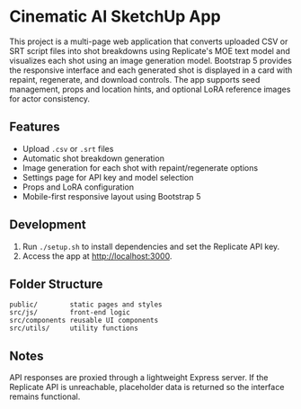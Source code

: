 # Cinematic AI SketchUp App

This project is a multi-page web application that converts uploaded CSV or SRT script files into shot breakdowns using Replicate's MOE text model and visualizes each shot using an image generation model. Bootstrap 5 provides the responsive interface and each generated shot is displayed in a card with repaint, regenerate, and download controls. The app supports seed management, props and location hints, and optional LoRA reference images for actor consistency.

## Features
- Upload `.csv` or `.srt` files
- Automatic shot breakdown generation
- Image generation for each shot with repaint/regenerate options
- Settings page for API key and model selection
- Props and LoRA configuration
- Mobile-first responsive layout using Bootstrap 5

## Development
1. Run `./setup.sh` to install dependencies and set the Replicate API key.
2. Access the app at [http://localhost:3000](http://localhost:3000).

## Folder Structure
```
public/        static pages and styles
src/js/        front-end logic
src/components reusable UI components
src/utils/     utility functions
```

## Notes
API responses are proxied through a lightweight Express server. If the Replicate API is unreachable, placeholder data is returned so the interface remains functional.
